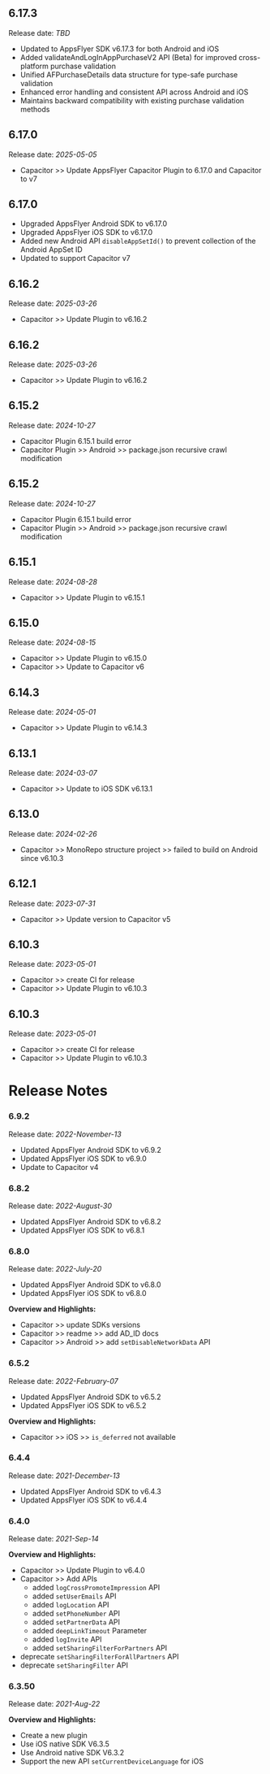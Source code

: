 ## 6.17.3
 Release date: *TBD*

- Updated to AppsFlyer SDK v6.17.3 for both Android and iOS
- Added validateAndLogInAppPurchaseV2 API (Beta) for improved cross-platform purchase validation
- Unified AFPurchaseDetails data structure for type-safe purchase validation
- Enhanced error handling and consistent API across Android and iOS
- Maintains backward compatibility with existing purchase validation methods

## 6.17.0
 Release date: *2025-05-05*

- Capacitor >> Update AppsFlyer Capacitor Plugin to 6.17.0 and Capacitor to v7

## 6.17.0
- Upgraded AppsFlyer Android SDK to v6.17.0
- Upgraded AppsFlyer iOS SDK to v6.17.0
- Added new Android API `disableAppSetId()` to prevent collection of the Android AppSet ID
- Updated to support Capacitor v7

## 6.16.2
 Release date: *2025-03-26*

- Capacitor >> Update Plugin to v6.16.2

## 6.16.2
 Release date: *2025-03-26*

- Capacitor >> Update Plugin to v6.16.2

## 6.15.2
 Release date: *2024-10-27*

- Capacitor Plugin 6.15.1 build error
- Capacitor Plugin >> Android >> package.json recursive crawl modification

## 6.15.2
 Release date: *2024-10-27*

- Capacitor Plugin 6.15.1 build error
- Capacitor Plugin >> Android >> package.json recursive crawl modification

## 6.15.1
 Release date: *2024-08-28*

- Capacitor >> Update Plugin to v6.15.1

## 6.15.0
 Release date: *2024-08-15*

- Capacitor >> Update Plugin to v6.15.0
- Capacitor >> Update to Capacitor v6

## 6.14.3
 Release date: *2024-05-01*

- Capacitor >> Update Plugin to v6.14.3

## 6.13.1
 Release date: *2024-03-07*

- Capacitor >> Update to iOS SDK v6.13.1

## 6.13.0
 Release date: *2024-02-26*

- Capacitor >> MonoRepo structure project >> failed to build on Android since v6.10.3

## 6.12.1
 Release date: *2023-07-31*

- Capacitor >> Update version to Capacitor v5

## 6.10.3
 Release date: *2023-05-01*

- Capacitor >> create CI for release
- Capacitor >> Update Plugin to v6.10.3

## 6.10.3
 Release date: *2023-05-01*

- Capacitor >> create CI for release
- Capacitor >> Update Plugin to v6.10.3

# Release Notes
### 6.9.2
Release date: *2022-November-13*
- Updated AppsFlyer Android SDK to v6.9.2
- Updated AppsFlyer iOS SDK to v6.9.0
- Update to Capacitor v4
### 6.8.2
Release date: *2022-August-30*
- Updated AppsFlyer Android SDK to v6.8.2
- Updated AppsFlyer iOS SDK to v6.8.1
### 6.8.0
Release date: *2022-July-20*
- Updated AppsFlyer Android SDK to v6.8.0
- Updated AppsFlyer iOS SDK to v6.8.0

**Overview and Highlights:**
- Capacitor >> update SDKs versions 
- Capacitor >> readme >> add AD_ID docs
- Capacitor >> Android >> add `setDisableNetworkData` API
### 6.5.2
Release date: *2022-February-07*
- Updated AppsFlyer Android SDK to v6.5.2
- Updated AppsFlyer iOS SDK to v6.5.2

**Overview and Highlights:**
- Capacitor >> iOS >> `is_deferred` not available  
### 6.4.4
Release date: *2021-December-13*
- Updated AppsFlyer Android SDK to v6.4.3
- Updated AppsFlyer iOS SDK to v6.4.4
### 6.4.0
Release date: *2021-Sep-14* 

**Overview and Highlights:**
- Capacitor >> Update Plugin to v6.4.0 
- Capacitor >> Add APIs
  - added `logCrossPromoteImpression` API
  - added `setUserEmails` API
  - added `logLocation` API  
  - added `setPhoneNumber` API
  - added `setPartnerData` API
  - added `deepLinkTimeout` Parameter
  - added `logInvite` API
  - added `setSharingFilterForPartners` API
- deprecate `setSharingFilterForAllPartners` API
- deprecate `setSharingFilter` API


### 6.3.50
Release date: *2021-Aug-22* 

**Overview and Highlights:**
- Create a new plugin
- Use iOS native SDK  V6.3.5
- Use Android native SDK  V6.3.2
- Support the new API `setCurrentDeviceLanguage` for iOS
